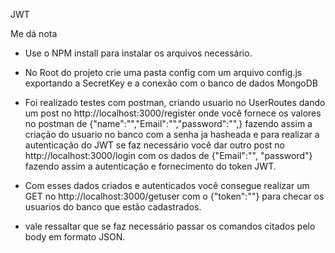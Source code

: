 JWT

Me dá nota

- Use o NPM install para instalar os arquivos necessário.
- No Root do projeto crie uma pasta config com um arquivo config.js exportando a SecretKey e a conexão com o banco de dados MongoDB

- Foi realizado testes com postman, criando usuario no UserRoutes dando um post no http://localhost:3000/register onde você fornece os valores no postman de {"name":"","Email":"","password":"",} fazendo assim a criação do usuario no banco com a senha ja hasheada e para realizar a autenticação do JWT se faz necessário você dar outro post no http://localhost:3000/login com os dados de {"Email":"", "password"} fazendo assim a autenticação e fornecimento do token JWT.
- Com esses dados criados e autenticados você consegue realizar um GET no http://localhost:3000/getuser com o {"token":""} para checar os usuarios do banco que estão cadastrados.

- vale ressaltar que se faz necessário passar os comandos citados pelo body em formato JSON.